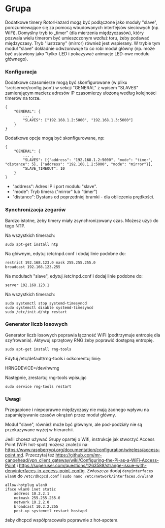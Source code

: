 # Grupa

Dodatkowe timery RotorHazard mogą być podłączone jako moduły "slave", porozumiewające się za pomocą wbudowanych interfejsów sieciowych (np. WiFi). Domyślny tryb to  „timer” (dla mierzenia międzyczasów), który pozwala wielu timerom być umieszczonym wzdłuż toru, żeby podawać międzyczasy. Tryb "lustrzany" (mirror) również jest wspierany. W trybie tym moduł "slave" dokładnie odwzorowuje to co robi moduł główny (np. może być ustawiony jako "tylko-LED i pokazywać animacje LED-owe modułu głównego).

### Konfiguracja

Dodatkowe czasomierze mogą być skonfigurowane (w pliku 'src/server/config.json') w sekcji "GENERAL" z wpisem "SLAVES" zamierającym macierz adresów IP czasomierzy ułożoną według kolejności timerów na torze.


```
{
	"GENERAL": {
		... ,
		"SLAVES": ["192.168.1.2:5000", "192.168.1.3:5000"]
	}
}
```

Dodatkowe opcje mogą być skonfigurowane, np:

```
{
	"GENERAL": {
		... ,
		"SLAVES": [{"address": "192.168.1.2:5000", "mode": "timer", "distance": 5}, {"address": "192.168.1.2:5000", "mode": "mirror"}],
		"SLAVE_TIMEOUT": 10
	}
}
```
* "address": Adres IP i port modułu "slave".
* "mode": Tryb timera ("mirror" lub "timer")
* "distance": Dystans od poprzedniej bramki - dla obliczenia prędkości.

### Synchronizacja zegarów

Bardzo istotne, żeby timery miały zsynchronizowany czas.
Możesz użyć do tego NTP.

Na wszystkich timerach:

	sudo apt-get install ntp

Na głównym, edytuj /etc/npd.conf i dodaj linie podobne do:

	restrict 192.168.123.0 mask 255.255.255.0
	broadcast 192.168.123.255

Na modułach "slave", edytuj /etc/npd.conf i dodaj linie podobne do:

	server 192.168.123.1

Na wszystkich timerach:

	sudo systemctl stop systemd-timesyncd
	sudo systemctl disable systemd-timesyncd
	sudo /etc/init.d/ntp restart

### Generator liczb losowych

Generator liczb losowych poprawia łączność WiFi (podtrzymuje entropię dla szyfrowania). Aktywuj sprzętowy RNG żeby poprawić dostępną entropię.

	sudo apt-get install rng-tools

Edytuj /etc/default/rng-tools i odkomentuj linię:

   HRNGDEVICE=/dev/hwrng

Następnie, zrestartuj rng-tools wpisując

    sudo service rng-tools restart

### Uwagi

Przegapione i niepoprawne międzyczasy nie mają żadnego wpływu na zapamiętywanie czasów okrążeń przez moduł główny.

Moduł "slave", również może być głównym, ale pod-podziały nie są przekazywane wyżej w hierarchii.

Jeśli chcesz używać Grupy opartej o Wifi, instrukcje jak stworzyć Access Point (WiFi hot-spot) możesz znaleźć na:
<https://www.raspberrypi.org/documentation/configuration/wireless/access-point.md>.
Przeczytaj też <https://github.com/mr-canoehead/vpn_client_gateway/wiki/Configuring-the-Pi-as-a-WiFi-Access-Point>
i <https://superuser.com/questions/1263588/strange-issue-with-denyinterfaces-in-access-point-config>.
Zwłaszcza dodaj `denyinterfaces wlan0` do `/etc/dhcpcd.conf` i `sudo nano /etc/network/interfaces.d/wlan0`
```
allow-hotplug wlan0
iface wlan0 inet static
	address 10.2.2.1
	netmask 255.255.255.0
	network 10.2.2.0
	broadcast 10.2.2.255
	post-up systemctl restart hostapd
```
żeby dhcpcd współpracowało poprawnie z hot-spotem.

